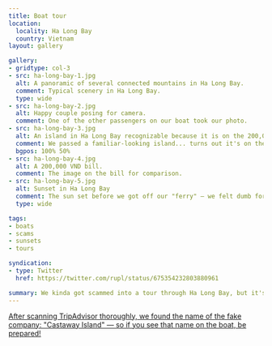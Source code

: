 ```yaml
---
title: Boat tour
location:
  locality: Ha Long Bay
  country: Vietnam
layout: gallery

gallery:
- gridtype: col-3
- src: ha-long-bay-1.jpg
  alt: A panoramic of several connected mountains in Ha Long Bay.
  comment: Typical scenery in Ha Long Bay.
  type: wide
- src: ha-long-bay-2.jpg
  alt: Happy couple posing for camera.
  comment: One of the other passengers on our boat took our photo.
- src: ha-long-bay-3.jpg
  alt: An island in Ha Long Bay recognizable because it is on the 200,000 VND bill.
  comment: We passed a familiar-looking island... turns out it's on the 200,000 bill!
  bgpos: 100% 50%
- src: ha-long-bay-4.jpg
  alt: A 200,000 VND bill.
  comment: The image on the bill for comparison.
- src: ha-long-bay-5.jpg
  alt: Sunset in Ha Long Bay
  comment: The sun set before we got off our "ferry" — we felt dumb for falling for it, but it was a really nice ride in the end.
  type: wide

tags:
- boats
- scams
- sunsets
- tours

syndication:
- type: Twitter
  href: https://twitter.com/rupl/status/675354232803880961

summary: We kinda got scammed into a tour through Ha Long Bay, but it's a pretty nice place to be tricked into staying all afternoon.
---
```


<ins class="update" datetime="2016-02-11">After scanning TripAdvisor thoroughly, we found the name of the fake company: "Castaway Island" — so if you see that name on the boat, be prepared!</ins>
